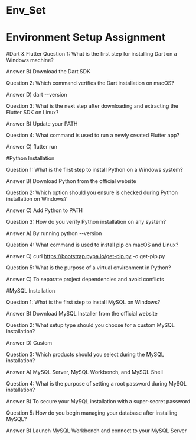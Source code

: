 # Env_Set

# Environment Setup Assignment

#Dart & Flutter
Question 1:
What is the first step for installing Dart on a Windows machine?

Answer
B) Download the Dart SDK


Question 2:
Which command verifies the Dart installation on macOS?

Answer
D) dart --version


Question 3:
What is the next step after downloading and extracting the Flutter SDK on Linux?

Answer
B) Update your PATH


Question 4:
What command is used to run a newly created Flutter app?

Answer
C) flutter run



#Python Installation

Question 1: 
What is the first step to install Python on a Windows system?

Answer
B) Download Python from the official website


Question 2:
Which option should you ensure is checked during Python installation on Windows?

Answer
C) Add Python to PATH


Question 3:
How do you verify Python installation on any system?

Answer
A) By running python --version


Question 4:
What command is used to install pip on macOS and Linux?

Answer
C) curl https://bootstrap.pypa.io/get-pip.py -o get-pip.py


Question 5:
What is the purpose of a virtual environment in Python?

Answer
C) To separate project dependencies and avoid conflicts



#MySQL Installation

Question 1:
What is the first step to install MySQL on Windows?

Answer
B) Download MySQL Installer from the official website


Question 2: 
What setup type should you choose for a custom MySQL installation?

Answer
D) Custom


Question 3:
Which products should you select during the MySQL installation?

Answer
A) MySQL Server, MySQL Workbench, and MySQL Shell


Question 4: 
What is the purpose of setting a root password during MySQL installation?

Answer
B) To secure your MySQL installation with a super-secret password


Question 5:
How do you begin managing your database after installing MySQL?

Answer
B) Launch MySQL Workbench and connect to your MySQL Server

